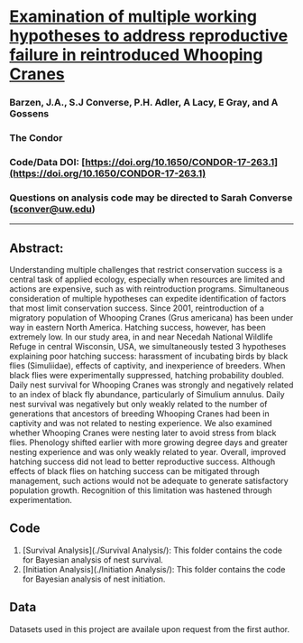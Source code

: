 # [Examination of multiple working hypotheses to address reproductive failure in reintroduced Whooping Cranes](https://doi.org/10.1650/CONDOR-17-263.1)

### Barzen, J.A., S.J Converse, P.H. Adler, A Lacy, E Gray, and A Gossens

### The Condor 

### Code/Data DOI: [https://doi.org/10.1650/CONDOR-17-263.1](https://doi.org/10.1650/CONDOR-17-263.1)

### Questions on analysis code may be directed to Sarah Converse (sconver@uw.edu) 
__________________________________________________________________________________________________________________________________________

## Abstract:
Understanding multiple challenges that restrict conservation success is a central task of applied ecology, especially when resources are limited and actions are expensive, such as with reintroduction programs. Simultaneous consideration of multiple hypotheses can expedite identification of factors that most limit conservation success. Since 2001, reintroduction of a migratory population of Whooping Cranes (Grus americana) has been under way in eastern North America. Hatching success, however, has been extremely low. In our study area, in and near Necedah National Wildlife Refuge in central Wisconsin, USA, we simultaneously tested 3 hypotheses explaining poor hatching success: harassment of incubating birds by black flies (Simuliidae), effects of captivity, and inexperience of breeders. When black flies were experimentally suppressed, hatching probability doubled. Daily nest survival for Whooping Cranes was strongly and negatively related to an index of black fly abundance, particularly of Simulium annulus. Daily nest survival was negatively but only weakly related to the number of generations that ancestors of breeding Whooping Cranes had been in captivity and was not related to nesting experience. We also examined whether Whooping Cranes were nesting later to avoid stress from black flies. Phenology shifted earlier with more growing degree days and greater nesting experience and was only weakly related to year. Overall, improved hatching success did not lead to better reproductive success. Although effects of black flies on hatching success can be mitigated through management, such actions would not be adequate to generate satisfactory population growth. Recognition of this limitation was hastened through experimentation.

## Code 
1. [Survival Analysis](./Survival Analysis/): This folder contains the code for Bayesian analysis of nest survival.
2. [Initiation Analysis](./Initiation Analysis/): This folder contains the code for Bayesian analysis of nest initiation. 

## Data
Datasets used in this project are availale upon request from the first author.

